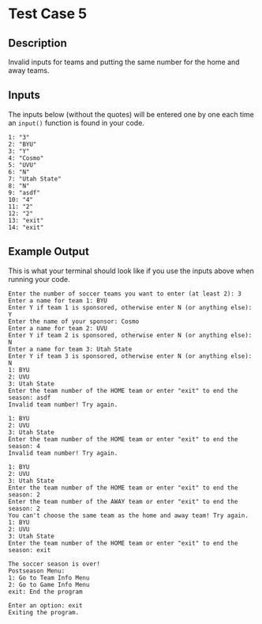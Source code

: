 # Test Case 5

## Description
Invalid inputs for teams and putting the same number for the home and away teams.

## Inputs
The inputs below (without the quotes) will be entered one by one each time an `input()` function is found in your code.
```
1: "3"
2: "BYU"
3: "Y"
4: "Cosmo"
5: "UVU"
6: "N"
7: "Utah State"
8: "N"
9: "asdf"
10: "4"
11: "2"
12: "2"
13: "exit"
14: "exit"
```

## Example Output
This is what your terminal should look like if you use the inputs above when running your code.
```
Enter the number of soccer teams you want to enter (at least 2): 3
Enter a name for team 1: BYU
Enter Y if team 1 is sponsored, otherwise enter N (or anything else): Y
Enter the name of your sponsor: Cosmo
Enter a name for team 2: UVU
Enter Y if team 2 is sponsored, otherwise enter N (or anything else): N
Enter a name for team 3: Utah State
Enter Y if team 3 is sponsored, otherwise enter N (or anything else): N
1: BYU
2: UVU
3: Utah State
Enter the team number of the HOME team or enter "exit" to end the season: asdf
Invalid team number! Try again.

1: BYU
2: UVU
3: Utah State
Enter the team number of the HOME team or enter "exit" to end the season: 4
Invalid team number! Try again.

1: BYU
2: UVU
3: Utah State
Enter the team number of the HOME team or enter "exit" to end the season: 2
Enter the team number of the AWAY team or enter "exit" to end the season: 2
You can't choose the same team as the home and away team! Try again.
1: BYU
2: UVU
3: Utah State
Enter the team number of the HOME team or enter "exit" to end the season: exit

The soccer season is over!
Postseason Menu:
1: Go to Team Info Menu
2: Go to Game Info Menu
exit: End the program

Enter an option: exit
Exiting the program.
```
